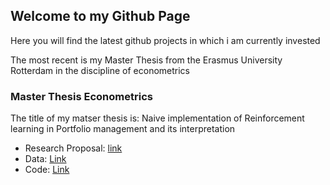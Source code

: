 ﻿## Welcome to my Github Page

Here you will find the latest github projects in which i am currently invested

The most recent is my Master Thesis from the Erasmus University Rotterdam in the discipline of econometrics

### Master Thesis Econometrics

The title of my matser thesis is: Naive implementation of Reinforcement learning in Portfolio management and its interpretation

- Research Proposal: [link](https://github.com/laurensWe/MThesis/blob/master/research-proposal-mt.pdf)
- Data: [Link](https://github.com/laurensWe/MThesis/blob/master/data.csv) 
- Code: [Link](https://github.com/laurensWe/MThesis) 


